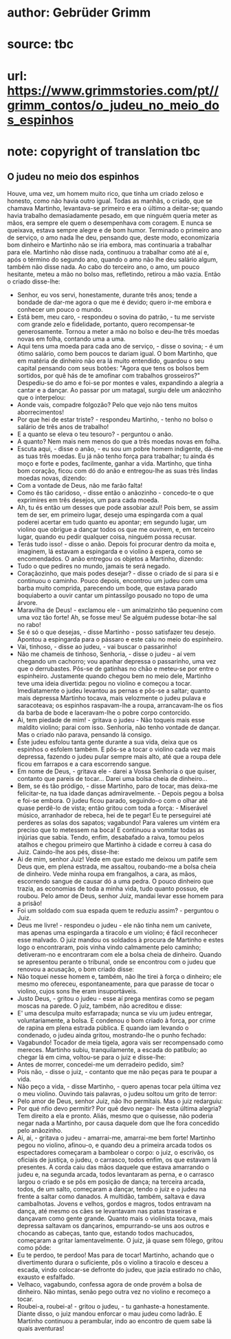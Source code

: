 # author: Gebrüder Grimm
# source: tbc
# url: https://www.grimmstories.com/pt//grimm_contos/o_judeu_no_meio_dos_espinhos
# note: copyright of translation tbc

## O judeu no meio dos espinhos 

Houve, uma vez, um homem muito rico, que tinha um criado zeloso e
honesto, como não havia outro igual.
Todas as manhãs, o criado, que se chamava Martinho, levantava-se
primeiro e era o último a deitar-se; quando havia trabalho
demasiadamente pesado, em que ninguém queria meter as mãos, era sempre
ele quem o desempenhava com coragem. E nunca se queixava, estava sempre
alegre e de bom humor.
Terminado o primeiro ano de serviço, o amo nada lhe deu, pensando que,
deste modo, economizaria bom dinheiro e Martinho não se iria embora, mas
continuaria a trabalhar para ele. Martinho não disse nada, continuou a
trabalhar como até aí e, após o término do segundo ano, quando o amo não
lhe deu salário algum, também não disse nada.
Ao cabo do terceiro ano, o amo, um pouco hesitante, meteu a mão no bolso
mas, refletindo, retirou a mão vazia. Então o criado disse-lhe:
- Senhor, eu vos servi, honestamente, durante três anos; tende a bondade
de dar-me agora o que me é devido; quero ir-me embora e conhecer um
pouco o mundo.
- Está bem, meu caro, - respondeu o sovina do patrão, - tu me serviste
com grande zelo e fidelidade, portanto, quero recompensar-te
generosamente.
Tornou a meter a mão no bolso e deu-lhe três moedas novas em folha,
contando uma a uma.
- Aqui tens uma moeda para cada ano de serviço, - disse o sovina; - é um
ótimo salário, como bem poucos te dariam igual.
O bom Martinho, que em matéria de dinheiro não era lá muito entendido,
guardou o seu capital pensando com seus botões: "Agora que tens os
bolsos bem sortidos, por quê hás de te amofinar com trabalhos
grosseiros?"
Despediu-se do amo e foi-se por montes e vales, expandindo a alegria a
cantar e a dançar.
Ao passar por um matagal, surgiu dele um anãozinho que o interpelou:
- Aonde vais, compadre folgozão? Pelo que vejo não tens muitos
aborrecimentos!
- Por que hei de estar triste? - respondeu Martinho, - tenho no bolso o
salário de três anos de trabalho!
- E a quanto se eleva o teu tesouro? - perguntou o anão.
- A quanto? Nem mais nem menos do que a três moedas novas em folha.
- Escuta aqui, - disse o anão, - eu sou um pobre homem indigente, dá-me
as tuas três moedas. Eu já não tenho força para trabalhar; tu ainda és
moço e forte e podes, facilmente, ganhar a vida.
Martinho, que tinha bom coração, ficou com dó do anão e entregou-lhe as
suas três lindas moedas novas, dizendo:
- Com a vontade de Deus, não me farão falta!
- Como és tão caridoso, - disse então o anãozinho - concedo-te o que
exprimires em três desejos, um para cada moeda.
- Ah, tu és então um desses que pode assobiar azul! Pois bem, se assim
tem de ser, em primeiro lugar, desejo uma espingarda com a qual poderei
acertar em tudo quanto eu apontar; em segundo lugar, um violino que
obrigue a dançar todos os que me ouvirem, e, em terceiro lugar, quando
eu pedir qualquer coisa, ninguém possa recusar.
- Terás tudo isso! - disse o anão.
Depois foi procurar dentro da moita e, imaginem, lá estavam a espingarda
e o violino à espera, como se encomendados. O anão entregou os objetos a
Martinho, dizendo:
- Tudo o que pedires no mundo, jamais te será negado.
- Coraçãozinho, que mais podes desejar? - disse o criado de si para si e
continuou o caminho.
Pouco depois, encontrou um judeu com uma barba muito comprida, parecendo
um bode, que estava parado boquiaberto a ouvir cantar um pintassilgo
pousado no topo de uma árvore.
- Maravilha de Deus! - exclamou ele - um animalzinho tão pequenino com
uma voz tão forte! Ah, se fosse meu! Se alguém pudesse botar-lhe sal no
rabo!
- Se é só o que desejas, - disse Martinho - posso satisfazer teu
desejo.
Apontou a espingarda para o pássaro e este caiu no meio do espinheiro.
- Vai, tinhoso, - disse ao judeu, - vai buscar o passarinho!
- Não me chameis de tinhoso, Senhoria, - disse o judeu - aí vem chegando
um cachorro; vou apanhar depressa o passarinho, uma vez que o
derrubastes.
Pôs-se de gatinhas no chão e meteu-se por entre o espinheiro. Justamente
quando chegou bem no meio dele, Martinho teve uma ideia divertida: pegou
no violino e começou a tocar. Imediatamente o judeu levantou as pernas e
pôs-se a saltar; quanto mais depressa Martinho tocava, mais velozmente o
judeu pulava e saracoteava; os espinhos raspavam-lhe a roupa,
arrancavam-lhe os fios da barba de bode e laceravam-lhe o pobre corpo
contorcido.
- Ai, tem piedade de mim! - gritava o judeu - Não toqueis mais esse
maldito violino; parai com isso. Senhoria, não tenho vontade de dançar.
Mas o criado não parava, pensando lá consigo.
- Êste judeu esfolou tanta gente durante a sua vida, deixa que os
espinhos o esfolem também.
E pôs-se a tocar o violino cada vez mais depressa, fazendo o judeu pular
sempre mais alto, até que a roupa dele ficou em farrapos e a cara
escorrendo sangue.
- Em nome de Deus, - gritava ele - darei a Vossa Senhoria o que quiser,
contanto que pareis de tocar... Darei uma bolsa cheia de dinheiro...
- Bem, se és tão pródigo, - disse Martinho, paro de tocar, mas deixa-me
felicitar-te, na tua idade danças admiravelmente. - Depois pegou a bolsa
e foi-se embora.
O judeu ficou parado, seguindo-o com o olhar até quase perdê-lo de
vista; então gritou com toda a força: - Miserável músico, arranhador de
rebeca, hei de te pegar! Eu te perseguirei até perderes as solas dos
sapatos; vagabundo! Para valeres um vintém era preciso que to metessem
na boca! E continuou a vomitar todas as injúrias que sabia. Tendo,
enfim, desabafado a raiva, tomou pelos atalhos e chegou primeiro que
Martinho à cidade e correu à casa do Juiz. Caindo-lhe aos pés,
disse-lhe:
- Ai de mim, senhor Juiz! Vede em que estado me deixou um patife sem
Deus que, em plena estrada, me assaltou, roubando-me a bolsa cheia de
dinheiro. Vede minha roupa em frangalhos, a cara, as mãos, escorrendo
sangue de causar dó a uma pedra. O pouco dinheiro que trazia, as
economias de toda a minha vida, tudo quanto possuo, ele roubou. Pelo
amor de Deus, senhor Juiz, mandai levar esse homem para a prisão!
- Foi um soldado com sua espada quem te reduziu assim? - perguntou o
Juiz.
- Deus me livre! - respondeu o judeu - ele não tinha nem um canivete,
mas apenas uma espingarda a tiracolo e um violino; é fácil reconhecer
esse malvado.
O juiz mandou os soldados à procura de Martinho e estes logo o
encontraram, pois vinha vindo calmamente pelo caminho; detiveram-no e
encontraram com ele a bolsa cheia de dinheiro. Quando se apresentou
perante o tribunal, onde se encontrou com o judeu que renovou a
acusação, o bom criado disse:
- Não toquei nesse homem e, também, não lhe tirei à força o dinheiro;
ele mesmo mo ofereceu, espontaneamente, para que parasse de tocar o
violino, cujos sons lhe eram insuportáveis.
- Justo Deus, - gritou o judeu - esse aí prega mentiras como se pegam
moscas na parede.
O juiz, também, não acreditou e disse:
- E' uma desculpa muito esfarrapada; nunca se viu um judeu entregar,
voluntariamente, a bolsa.
E condenou o bom criado à forca, por crime de rapina em plena estrada
pública. E quando iam levando o condenado, o judeu ainda gritou,
mostrando-lhe o punho fechado:
- Vagabundo! Tocador de meia tigela, agora vais ser recompensado como
mereces.
Martinho subiu, tranquilamente, a escada do patíbulo; ao chegar lá em
cima, voltou-se para o juiz e disse-lhe:
- Antes de morrer, concedei-me um derradeiro pedido, sim?
- Pois não, - disse o juiz, - contanto que me não peças para te poupar a
vida.
- Não peço a vida, - disse Martinho, - quero apenas tocar pela última
vez o meu violino.
Ouvindo tais palavras, o judeu soltou um grito de terror:
- Pelo amor de Deus, senhor Juiz, não lho permitais.
Mas o juiz redarguiu:
- Por qué nfio devo permitir? Por qué devo negar- lhe esta última
alegria? Tem direito a ela e pronto.
Aliás, mesmo que o quisesse, não poderia negar nada a Martinho, por
causa daquele dom que lhe fora concedido pelo anãozinho.
- Ai, ai, - gritava o judeu - amarrai-me, amarrai-me bem forte!
Martinho pegou no violino, afinou-o, e quando deu a primeira arcada
todos os espectadores começaram a bambolear o corpo: o juiz, o escrivão,
os oficiais de justiça, o judeu, o carrasco, todos enfim, os que estavam
lá presentes. A corda caiu das mãos daquele que estava amarrando o judeu
e, na segunda arcada, todos levantaram as perna, e o carrasco largou o
criado e se pôs em posição de dança; na terceira arcada, todos, de um
salto, começaram a dançar, tendo o juiz e o judeu na frente a saltar
como danados. A multidão, também, saltava e dava cambalhotas. Jovens e
velhos, gordos e magros, todos entravam na dança, até mesmo os cães se
levantavam nas patas traseiras e dançavam como gente grande. Quanto mais
o violinista tocava, mais depressa saltavam os dançarinos, empurrando-se
uns aos outros e chocando as cabeças, tanto que, estando todos
machucados, começaram a gritar lamentavelmente. O juiz, já quase sem
fôlego, gritou como pôde:
- Eu te perdoo, te perdoo! Mas para de tocar!
Martinho, achando que o divertimento durara o suficiente, pôs o violino
a tiracolo e desceu a escada, vindo colocar-se defronte do judeu, que
jazia estirado no chão, exausto e esfalfado.
- Velhaco, vagabundo, confessa agora de onde provém a bolsa de dinheiro.
Não mintas, senão pego outra vez no violino e recomeço a tocar.
- Roubei-a, roubei-a! - gritou o judeu, - tu ganhaste-a honestamente.
Diante disso, o juiz mandou enforcar o mau judeu como ladrão. E Martinho
continuou a perambular, indo ao encontro de quem sabe lá quais
aventuras!

